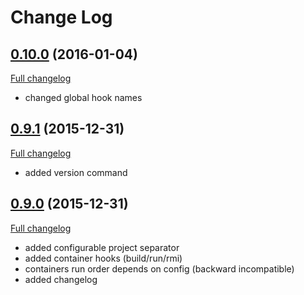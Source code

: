 # Change Log

## [0.10.0](https://github.com/polonskiy/crowdr/tree/0.10.0) (2016-01-04)

[Full changelog](https://github.com/polonskiy/crowdr/compare/0.9.1...0.10.0)

- changed global hook names

## [0.9.1](https://github.com/polonskiy/crowdr/tree/0.9.1) (2015-12-31)

[Full changelog](https://github.com/polonskiy/crowdr/compare/0.9.0...0.9.1)

- added version command

## [0.9.0](https://github.com/polonskiy/crowdr/tree/0.9.0) (2015-12-31)

[Full changelog](https://github.com/polonskiy/crowdr/compare/0.8.3...0.9.0)

- added configurable project separator
- added container hooks (build/run/rmi)
- containers run order depends on config (backward incompatible)
- added changelog
